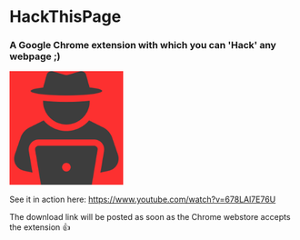 # HackThisPage
### A Google Chrome extension with which you can 'Hack' any webpage ;)

<img alt="Meeting Assistant" src="https://github.com/virejdasani/HackThisPage/blob/master/assets/img/icon.png?raw=true" height="200px" />

See it in action here:
https://www.youtube.com/watch?v=678LAl7E76U

The download link will be posted as soon as the Chrome webstore accepts the extension 👍
